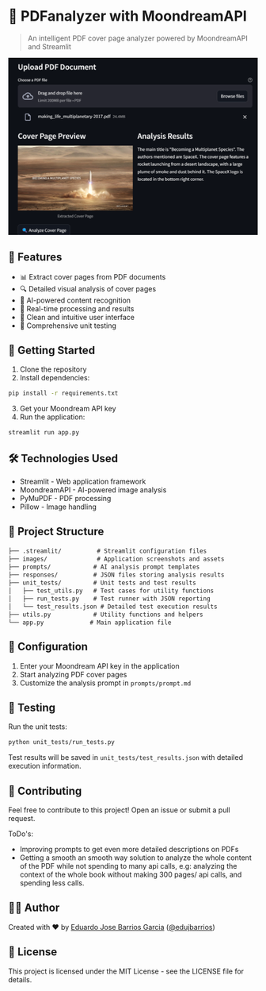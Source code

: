 # 📄 PDFanalyzer with MoondreamAPI

> An intelligent PDF cover page analyzer powered by MoondreamAPI and Streamlit

![Another preview](images/another_preview.png)

## 🌟 Features

- 📊 Extract cover pages from PDF documents
- 🔍 Detailed visual analysis of cover pages
- 🤖 AI-powered content recognition
- 💫 Real-time processing and results
- 🎨 Clean and intuitive user interface
- 🧪 Comprehensive unit testing

## 🚀 Getting Started

1. Clone the repository
2. Install dependencies:
```bash
pip install -r requirements.txt
```
3. Get your Moondream API key
4. Run the application:
```bash
streamlit run app.py
```

## 🛠️ Technologies Used

- Streamlit - Web application framework
- MoondreamAPI - AI-powered image analysis
- PyMuPDF - PDF processing
- Pillow - Image handling

## 📁 Project Structure

```
├── .streamlit/          # Streamlit configuration files
├── images/              # Application screenshots and assets
├── prompts/            # AI analysis prompt templates
├── responses/          # JSON files storing analysis results
├── unit_tests/         # Unit tests and test results
│   ├── test_utils.py   # Test cases for utility functions
│   ├── run_tests.py    # Test runner with JSON reporting
│   └── test_results.json # Detailed test execution results
├── utils.py            # Utility functions and helpers
└── app.py             # Main application file
```

## 🔑 Configuration

1. Enter your Moondream API key in the application
2. Start analyzing PDF cover pages
3. Customize the analysis prompt in `prompts/prompt.md`

## 🧪 Testing

Run the unit tests:
```bash
python unit_tests/run_tests.py
```

Test results will be saved in `unit_tests/test_results.json` with detailed execution information.

## 📝 Contributing

Feel free to contribute to this project! Open an issue or submit a pull request.

ToDo's:

- Improving prompts to get even more detailed descriptions on PDFs
- Getting a smooth an smooth way solution to analyze the whole content of the PDF while not spending to many api calls, e.g: analyzing the context of the whole book without making 300 pages/ api calls, and spending less calls.

## 👨‍💻 Author

Created with ❤️ by [Eduardo Jose Barrios Garcia](https://edujbarrios.com) ([@edujbarrios](https://github.com/edujbarrios))

## 📜 License

This project is licensed under the MIT License - see the LICENSE file for details.
